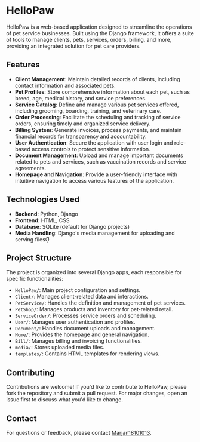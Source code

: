 # HelloPaw

HelloPaw is a web-based application designed to streamline the operations of pet service businesses. Built using the Django framework, it offers a suite of tools to manage clients, pets, services, orders, billing, and more, providing an integrated solution for pet care providers.

## Features

- **Client Management**: Maintain detailed records of clients, including contact information and associated pets.
- **Pet Profiles**: Store comprehensive information about each pet, such as breed, age, medical history, and service preferences.
- **Service Catalog**: Define and manage various pet services offered, including grooming, boarding, training, and veterinary care.
- **Order Processing**: Facilitate the scheduling and tracking of service orders, ensuring timely and organized service delivery.
- **Billing System**: Generate invoices, process payments, and maintain financial records for transparency and accountability.
- **User Authentication**: Secure the application with user login and role-based access controls to protect sensitive information.
- **Document Management**: Upload and manage important documents related to pets and services, such as vaccination records and service agreements.
- **Homepage and Navigation**: Provide a user-friendly interface with intuitive navigation to access various features of the application.

## Technologies Used

- **Backend**: Python, Django
- **Frontend**: HTML, CSS
- **Database**: SQLite (default for Django projects)
- **Media Handling**: Django's media management for uploading and serving files

## Project Structure

The project is organized into several Django apps, each responsible for specific functionalities:

- `HelloPaw/`: Main project configuration and settings.
- `Client/`: Manages client-related data and interactions.
- `PetService/`: Handles the definition and management of pet services.
- `PetShop/`: Manages products and inventory for pet-related retail.
- `ServiceOrder/`: Processes service orders and scheduling.
- `User/`: Manages user authentication and profiles.
- `Document/`: Handles document uploads and management.
- `Home/`: Provides the homepage and general navigation.
- `Bill/`: Manages billing and invoicing functionalities.
- `media/`: Stores uploaded media files.
- `templates/`: Contains HTML templates for rendering views.


## Contributing

Contributions are welcome! If you'd like to contribute to HelloPaw, please fork the repository and submit a pull request. For major changes, open an issue first to discuss what you'd like to change.

## Contact

For questions or feedback, please contact [Marjan18101013](https://github.com/Marjan18101013).
